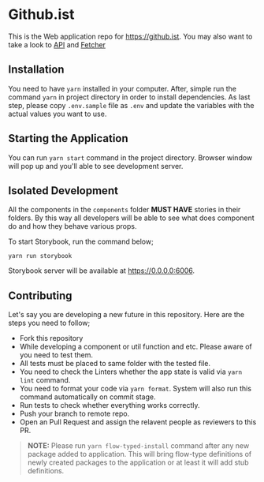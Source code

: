 # Github.ist

This is the Web application repo for https://github.ist. You may also want to take a look to [API](https://github.com/alpcanaydin/githubist-api) and [Fetcher](https://github.com/alpcanaydin/githubist-fetcher)

## Installation

You need to have `yarn` installed in your computer. After, simple run the command `yarn` in project directory in order to install dependencies. As last step, please copy `.env.sample` file as `.env` and update the variables with the actual values you want to use.

## Starting the Application

You can run `yarn start` command in the project directory. Browser window will pop up and you'll able to see development server.

## Isolated Development

All the components in the `components` folder **MUST HAVE** stories in their folders. By this way all developers will be able to see what does component do and how they behave various props.

To start Storybook, run the command below;

```
yarn run storybook
```

Storybook server will be available at https://0.0.0.0:6006.

## Contributing

Let's say you are developing a new future in this repository. Here are the steps you need to follow;

- Fork this repository
- While developing a component or util function and etc. Please aware of you need to test them.
- All tests must be placed to same folder with the tested file.
- You need to check the Linters whether the app state is valid via `yarn lint` command.
- You need to format your code via `yarn format`. System will also run this command automatically on commit stage.
- Run tests to check whether everything works correctly.
- Push your branch to remote repo.
- Open an Pull Request and assign the relavent people as reviewers to this PR.

> **NOTE:** Please run `yarn flow-typed-install` command after any new package added to application. This will bring flow-type definitions of newly created packages to the application or at least it will add stub definitions.
